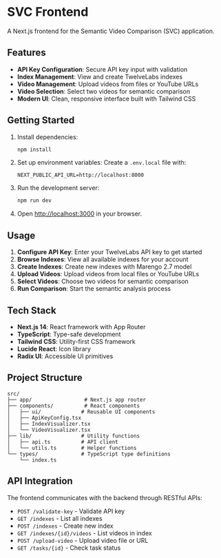 # SVC Frontend

A Next.js frontend for the Semantic Video Comparison (SVC) application.

## Features

- **API Key Configuration**: Secure API key input with validation
- **Index Management**: View and create TwelveLabs indexes
- **Video Management**: Upload videos from files or YouTube URLs
- **Video Selection**: Select two videos for semantic comparison
- **Modern UI**: Clean, responsive interface built with Tailwind CSS

## Getting Started

1. Install dependencies:
   ```bash
   npm install
   ```

2. Set up environment variables:
   Create a `.env.local` file with:
   ```
   NEXT_PUBLIC_API_URL=http://localhost:8000
   ```

3. Run the development server:
   ```bash
   npm run dev
   ```

4. Open [http://localhost:3000](http://localhost:3000) in your browser.

## Usage

1. **Configure API Key**: Enter your TwelveLabs API key to get started
2. **Browse Indexes**: View all available indexes for your account
3. **Create Indexes**: Create new indexes with Marengo 2.7 model
4. **Upload Videos**: Upload videos from local files or YouTube URLs
5. **Select Videos**: Choose two videos for semantic comparison
6. **Run Comparison**: Start the semantic analysis process

## Tech Stack

- **Next.js 14**: React framework with App Router
- **TypeScript**: Type-safe development
- **Tailwind CSS**: Utility-first CSS framework
- **Lucide React**: Icon library
- **Radix UI**: Accessible UI primitives

## Project Structure

```
src/
├── app/                 # Next.js app router
├── components/          # React components
│   ├── ui/             # Reusable UI components
│   ├── ApiKeyConfig.tsx
│   ├── IndexVisualizer.tsx
│   └── VideoVisualizer.tsx
├── lib/                # Utility functions
│   ├── api.ts          # API client
│   └── utils.ts        # Helper functions
└── types/              # TypeScript type definitions
    └── index.ts
```

## API Integration

The frontend communicates with the backend through RESTful APIs:

- `POST /validate-key` - Validate API key
- `GET /indexes` - List all indexes
- `POST /indexes` - Create new index
- `GET /indexes/{id}/videos` - List videos in index
- `POST /upload-video` - Upload video file or URL
- `GET /tasks/{id}` - Check task status
